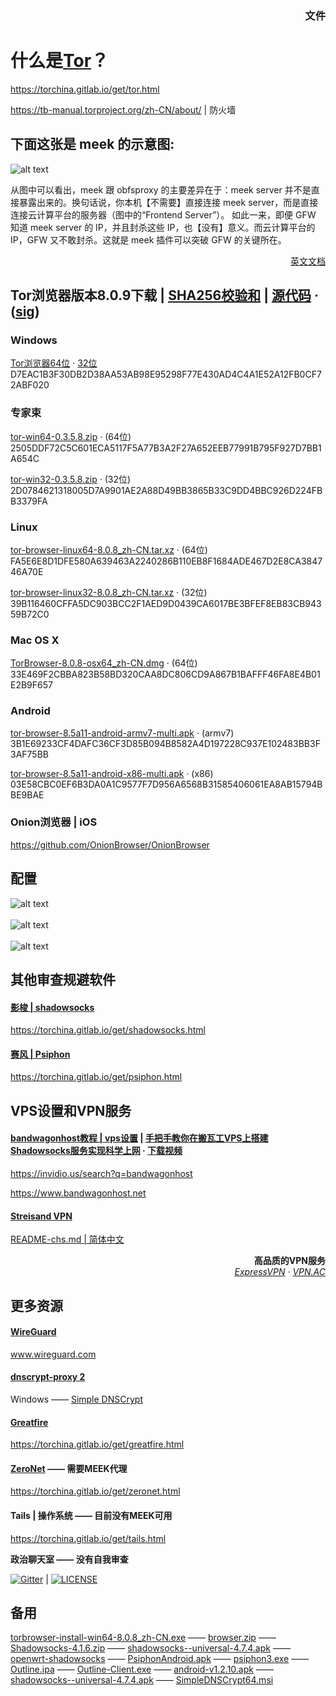 ### <p align="right">文件</a>

# 什么是<a href="https://github.com/TheTorProject">Tor</a>？

<a href="https://torchina.gitlab.io/get/tor.html">https://torchina.gitlab.io/get/tor.html</a>

<a href="https://tb-manual.torproject.org/zh-CN/about/">https://tb-manual.torproject.org/zh-CN/about/</a> | 防火墙

## 下面这张是 meek 的示意图:

![alt text](https://raw.githubusercontent.com/mjstest/orgb1/1ef2f755a195eef11312653ac59a63f5/meek-diagram.png?raw=true)

<p>从图中可以看出，meek 跟 obfsproxy 的主要差异在于：meek server 并不是直接暴露出来的。换句话说，你本机【不需要】直接连接 meek server，而是直接连接云计算平台的服务器（图中的“Frontend Server”）。
 如此一来，即便 GFW 知道 meek server 的 IP，并且封杀这些 IP，也【没有】意义。而云计算平台的 IP，GFW 又不敢封杀。这就是 meek 插件可以突破 GFW 的关键所在。</p>

<p align="right"><a href="https://torchina.gitlab.io/get/meek.html">英文文档</a></p>

## Tor浏览器版本8.0.9下载 | <a href="https://bitbucket.org/chinagate/files/downloads/sha256sums-signed-build.txt">SHA256校验和</a> | <a href="https://bitbucket.org/chinagate/files/downloads/tor-0.4.0.5.tar.gz">源代码</a> &middot; (<a href="https://bitbucket.org/chinagate/files/downloads/tor-0.4.0.5.tar.gz.asc">sig</a>)

### Windows

<a href="https://bitbucket.org/chinagate/files/downloads/torbrowser-install-win64-8.0.9_zh-CN.exe">Tor浏览器64位</a> &middot; <a href="https://bitbucket.org/chinagate/files/downloads/torbrowser-install-8.0.9_zh-CN.exe">32位</a>
<br>D7EAC1B3F30DB2D38AA53AB98E95298F77E430AD4C4A1E52A12FB0CF72ABF020</br>

### 专家束

<a href="https://raw.githubusercontent.com/mjstest/orgb1/e763ff0dc89b5515908bc853b2354591/tor-win64-0.3.5.8.zip">tor-win64-0.3.5.8.zip</a> &middot; (64位)<br>2505DDF72C5C601ECA5117F5A77B3A2F27A652EEB77991B795F927D7BB1A654C</br>

<a href="https://raw.githubusercontent.com/mjstest/orgb1/3bd06cdf3e8af00a7eb5ca9f63cbccb7/tor-win32-0.3.5.8.zip">tor-win32-0.3.5.8.zip</a> &middot; (32位)<br>2D0784621318005D7A9901AE2A88D49BB3865B33C9DD4BBC926D224FBB3379FA</br>

### Linux

<a href="https://bitbucket.org/chinagate/files/downloads/tor-browser-linux64-8.0.8_zh-CN.tar.xz">tor-browser-linux64-8.0.8_zh-CN.tar.xz</a> &middot; (64位)<br>FA5E6E8D1DFE580A639463A2240286B110EB8F1684ADE467D2E8CA384746A70E</br>

<a href="https://raw.githubusercontent.com/mjstest/orgb1/9acc409e61c1e668ccb7cf2f5d0e68fd/tor-browser-linux32-8.0.8_zh-CN.tar.xz">tor-browser-linux32-8.0.8_zh-CN.tar.xz</a> &middot; (32位)<br>39B116460CFFA5DC903BCC2F1AED9D0439CA6017BE3BFEF8EB83CB94359B72C0</br>

### Mac OS X

<a href="https://raw.githubusercontent.com/mjstest/orgb1/3466159e8d348b5301c747f0453fdd04/TorBrowser-8.0.8-osx64_zh-CN.dmg">TorBrowser-8.0.8-osx64_zh-CN.dmg</a> &middot; (64位)<br>33E469F2CBBA823B58BD320CAA8DC806CD9A867B1BAFFF46FA8E4B01E2B9F657</br>

### Android

<a href="https://bitbucket.org/chinagate/files/downloads/tor-browser-8.5a11-android-armv7-multi.apk">tor-browser-8.5a11-android-armv7-multi.apk</a> &middot; (armv7)<br>3B1E69233CF4DAFC36CF3D85B094B8582A4D197228C937E102483BB3F3AF75BB</br>

<a href="https://bitbucket.org/chinagate/files/downloads/tor-browser-8.5a11-android-x86-multi.apk">tor-browser-8.5a11-android-x86-multi.apk</a> &middot; (x86)<br>03E58CBC0EF6B3DA0A1C9577F7D956A6568B31585406061EA8AB15794BBE9BAE</br>

### Onion浏览器 | iOS

<a href="https://github.com/OnionBrowser/OnionBrowser">https://github.com/OnionBrowser/OnionBrowser</a><br>

## 配置

![alt text](https://raw.githubusercontent.com/mjstest/orgb1/a5b50a2a9f002c828e5f9437f4312e2e/config1.png)
<br>
<br>
![alt text](https://raw.githubusercontent.com/mjstest/orgb1/7ed2b337bd0c74a9db3d66befdecd87e/config2.png)
<br>
<br>
![alt text](https://raw.githubusercontent.com/mjstest/orgb1/59dcbecb86fed3242d2042a191fb529e/config3.png)

## 其他审查规避软件

#### <a href="https://github.com/shadowsocks">影梭 | shadowsocks</a>

<a href="https://torchina.gitlab.io/get/shadowsocks.html">https://torchina.gitlab.io/get/shadowsocks.html</a>

#### <a href="https://github.com/Psiphon-Labs">赛风 | Psiphon</a>

<a href="https://torchina.gitlab.io/get/psiphon.html">https://torchina.gitlab.io/get/psiphon.html</a>

## VPS设置和VPN服务

#### <a href="https://github.com/Bill0412/bandwagonhost-tutorial">bandwagonhost教程 | vps设置</a> | <a href="https://invidio.us/watch?v=cfh4BFbTDkU">手把手教你在搬瓦工VPS上搭建Shadowsocks服务实现科学上网</a> &middot; <a href="https://raw.githubusercontent.com/mjstest/orgb2/d539aa9f6d403d80ee221da1144ebc00/手把手教你在搬瓦工VPS上搭建Shadowsocks服务实现科学上网-cfh4BFbTDkU.mp4">下载视频</a>

<a href="https://invidio.us/search?q=bandwagonhost">https://invidio.us/search?q=bandwagonhost</a>

<a href="https://www.bandwagonhost.net">https://www.bandwagonhost.net</a>

#### <a href="https://github.com/StreisandEffect/streisand">Streisand VPN</a>

<a href="https://github.com/StreisandEffect/streisand/blob/master/README-chs.md">README-chs.md | 简体中文</a>

<p align="right"><b>高品质的VPN服务</b><br><i><a href="https://www.expressvpn.com/">ExpressVPN</a> &middot; <a href="https://vpnac.org">VPN.AC</a></i></p>

## 更多资源

#### <a href="https://github.com/WireGuard/WireGuard">WireGuard</a>

<a href="https://www.wireguard.com">www.wireguard.com</a>

#### <a href="https://github.com/jedisct1/dnscrypt-proxy">dnscrypt-proxy 2</a>

Windows —— <a href="https://simplednscrypt.org">Simple DNSCrypt</a>

#### <a href="https://github.com/greatfire">Greatfire</a>

<a href="https://torchina.gitlab.io/get/greatfire.html">https://torchina.gitlab.io/get/greatfire.html</a>

#### <a href="https://github.com/HelloZeroNet">ZeroNet</a> —— 需要MEEK代理

<a href="https://torchina.gitlab.io/get/zeronet.html">https://torchina.gitlab.io/get/zeronet.html</a>

#### Tails | 操作系统 —— 目前没有MEEK可用

<a href="https://torchina.gitlab.io/get/tails.html">https://torchina.gitlab.io/get/tails.html</a>

<b>政治聊天室 —— 没有自我审查</b>

[![Gitter](https://badges.gitter.im/chinapolitics/community.svg)](https://gitter.im/chinapolitics/community) | 
[![LICENSE](https://img.shields.io/badge/license-Anti%20996-blue.svg)](https://github.com/996icu/996.ICU/blob/master/LICENSE)

## 备用

<a href="https://raw.githubusercontent.com/mjstest/orgb1/0ea50a85a0a0f4253497498ec2d4a081/torbrowser-install-win64-8.0.8_zh-CN.exe">torbrowser-install-win64-8.0.8_zh-CN.exe</a> —— <a href="https://raw.githubusercontent.com/mjstest/orgb2/1fafade2a2cb44fb9918705d5a1cd352/browser.zip">browser.zip</a> —— <a href="https://raw.githubusercontent.com/mjstest/orgb1/5c98ddb799c47f073a0e3ad8e693f7e1/Shadowsocks-4.1.6.zip">Shadowsocks-4.1.6.zip</a> —— <a href="https://raw.githubusercontent.com/mjstest/orgb1/d3b1dbaf00469858df009a2f7f6a4f10/shadowsocks--universal-4.7.4.apk">shadowsocks--universal-4.7.4.apk</a> —— <a href="https://github.com/shadowsocks/openwrt-shadowsocks/releases">openwrt-shadowsocks</a> —— <a href="https://raw.githubusercontent.com/mjstest/orgb1/24e26ba7d534acf2e5f57ea42d030b30/PsiphonAndroid.apk">PsiphonAndroid.apk</a> —— <a href="https://raw.githubusercontent.com/mjstest/orgb1/9d3d7e1217ac56467fe3c921fdc46289/psiphon3.exe">psiphon3.exe</a> —— <a href="https://raw.githubusercontent.com/mjstest/orgb1/7d2320c9b2ca6716a8fbe765b524df19/Outline.ipa">Outline.ipa</a> —— <a href="https://raw.githubusercontent.com/mjstest/orgb1/0c18f6ae13e9e1b19dc59cfb67230256/Outline-Client.exe">Outline-Client.exe</a> —— <a href="https://raw.githubusercontent.com/mjstest/orgb2/24cd07219c3f3359a7d6d848d53b84cc/android-v1.2.10.apk">android-v1.2.10.apk</a> —— <a href="https://raw.githubusercontent.com/mjstest/orgb2/0353128dc41d2c0ae441cf019c8e0c4a/shadowsocks--universal-4.7.4.apk">shadowsocks--universal-4.7.4.apk</a> —— <a href="https://raw.githubusercontent.com/mjstest/orgb2/1274e9f2725c3b82826b89475801c09a/SimpleDNSCrypt64.msi">SimpleDNSCrypt64.msi</a>
